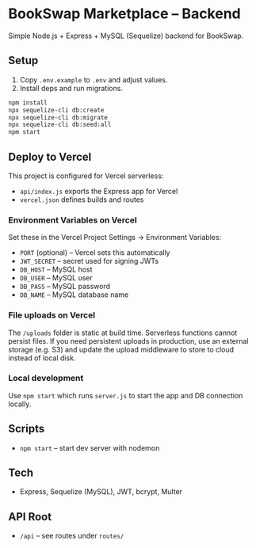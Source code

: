 # BookSwap Marketplace – Backend

Simple Node.js + Express + MySQL (Sequelize) backend for BookSwap.

## Setup

1. Copy `.env.example` to `.env` and adjust values.
2. Install deps and run migrations.

```bash
npm install
npx sequelize-cli db:create
npx sequelize-cli db:migrate
npx sequelize-cli db:seed:all
npm start
```

## Deploy to Vercel

This project is configured for Vercel serverless:

- `api/index.js` exports the Express app for Vercel
- `vercel.json` defines builds and routes

### Environment Variables on Vercel
Set these in the Vercel Project Settings → Environment Variables:

- `PORT` (optional) – Vercel sets this automatically
- `JWT_SECRET` – secret used for signing JWTs
- `DB_HOST` – MySQL host
- `DB_USER` – MySQL user
- `DB_PASS` – MySQL password
- `DB_NAME` – MySQL database name

### File uploads on Vercel
The `/uploads` folder is static at build time. Serverless functions cannot persist files. If you need persistent uploads in production, use an external storage (e.g. S3) and update the upload middleware to store to cloud instead of local disk.

### Local development
Use `npm start` which runs `server.js` to start the app and DB connection locally.

## Scripts
- `npm start` – start dev server with nodemon

## Tech
- Express, Sequelize (MySQL), JWT, bcrypt, Multer

## API Root
- `/api` – see routes under `routes/`


